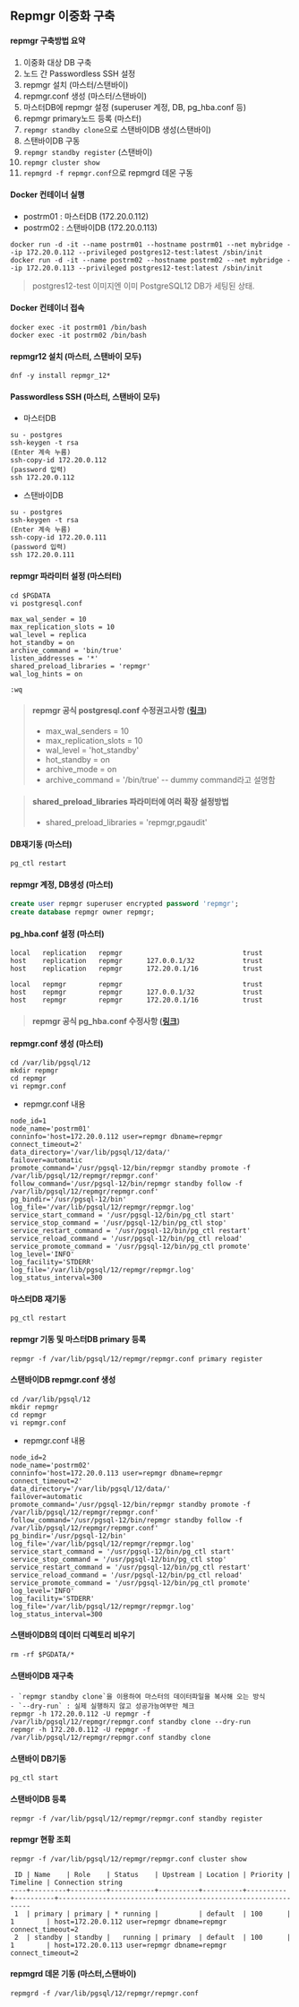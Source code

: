 ## Repmgr 이중화 구축

#### repmgr 구축방법 요약
1. 이중화 대상 DB 구축
2. 노드 간 Passwordless SSH 설정
3. repmgr 설치 (마스터/스탠바이)
4. repmgr.conf 생성 (마스터/스탠바이)
5. 마스터DB에 repmgr 설정 (superuser 계정, DB, pg_hba.conf 등)
6. repmgr primary노드 등록 (마스터)
7. `repmgr standby clone`으로 스탠바이DB 생성(스탠바이)
8. 스탠바이DB 구동
9. `repmgr standby register` (스탠바이)
10. `repmgr cluster show`
11. `repmgrd -f repmgr.conf`으로 repmgrd 데몬 구동

#### Docker 컨테이너 실행
- postrm01 : 마스터DB (172.20.0.112)
- postrm02 : 스탠바이DB (172.20.0.113)
```
docker run -d -it --name postrm01 --hostname postrm01 --net mybridge --ip 172.20.0.112 --privileged postgres12-test:latest /sbin/init
docker run -d -it --name postrm02 --hostname postrm02 --net mybridge --ip 172.20.0.113 --privileged postgres12-test:latest /sbin/init
```
> postgres12-test 이미지엔 이미 PostgreSQL12 DB가 세팅된 상태.

#### Docker 컨테이너 접속 
```
docker exec -it postrm01 /bin/bash
docker exec -it postrm02 /bin/bash
```

#### repmgr12 설치 (마스터, 스탠바이 모두)
```
dnf -y install repmgr_12*
```

#### Passwordless SSH (마스터, 스탠바이 모두)
- 마스터DB
```
su - postgres
ssh-keygen -t rsa
(Enter 계속 누름)
ssh-copy-id 172.20.0.112
(password 입력)
ssh 172.20.0.112
```
- 스탠바이DB
```
su - postgres
ssh-keygen -t rsa
(Enter 계속 누름)
ssh-copy-id 172.20.0.111
(password 입력)
ssh 172.20.0.111
```

#### repmgr 파라미터 설정 (마스터터)
```
cd $PGDATA
vi postgresql.conf

max_wal_sender = 10
max_replication_slots = 10
wal_level = replica
hot_standby = on
archive_command = 'bin/true'
listen_addresses = '*'
shared_preload_libraries = 'repmgr'
wal_log_hints = on

:wq
```
> #### repmgr 공식 postgresql.conf 수정권고사항 ([링크](https://www.repmgr.org/docs/current/quickstart-postgresql-configuration.html))
> - max_wal_senders = 10
> - max_replication_slots = 10
> - wal_level = 'hot_standby'
> - hot_standby = on
> - archive_mode = on
> - archive_command = '/bin/true' -- dummy command라고 설명함

> #### shared_preload_libraries 파라미터에 여러 확장 설정방법
> - shared_preload_libraries = 'repmgr,pgaudit'

#### DB재기동 (마스터)
```
pg_ctl restart
```

#### repmgr 계정, DB생성 (마스터)
```sql
create user repmgr superuser encrypted password 'repmgr';
create database repmgr owner repmgr;
```

#### pg_hba.conf 설정 (마스터)
```
local   replication   repmgr                              trust
host    replication   repmgr      127.0.0.1/32            trust
host    replication   repmgr      172.20.0.1/16           trust

local   repmgr        repmgr                              trust
host    repmgr        repmgr      127.0.0.1/32            trust
host    repmgr        repmgr      172.20.0.1/16           trust
```
> #### repmgr 공식 pg_hba.conf 수정사항 ([링크](https://www.repmgr.org/docs/4.1/quickstart-authentication.html))

#### repmgr.conf 생성 (마스터)
```
cd /var/lib/pgsql/12
mkdir repmgr
cd repmgr
vi repmgr.conf
```
- repmgr.conf 내용
```
node_id=1
node_name='postrm01'
conninfo='host=172.20.0.112 user=repmgr dbname=repmgr connect_timeout=2'
data_directory='/var/lib/pgsql/12/data/'
failover=automatic
promote_command='/usr/pgsql-12/bin/repmgr standby promote -f /var/lib/pgsql/12/repmgr/repmgr.conf'
follow_command='/usr/pgsql-12/bin/repmgr standby follow -f /var/lib/pgsql/12/repmgr/repmgr.conf'
pg_bindir='/usr/pgsql-12/bin'
log_file='/var/lib/pgsql/12/repmgr/repmgr.log'
service_start_command = '/usr/pgsql-12/bin/pg_ctl start'
service_stop_command = '/usr/pgsql-12/bin/pg_ctl stop'
service_restart_command = '/usr/pgsql-12/bin/pg_ctl restart'
service_reload_command = '/usr/pgsql-12/bin/pg_ctl reload'
service_promote_command = '/usr/pgsql-12/bin/pg_ctl promote'
log_level='INFO'
log_facility='STDERR'
log_file='/var/lib/pgsql/12/repmgr/repmgr.log'
log_status_interval=300
```

#### 마스터DB 재기동
```
pg_ctl restart
```

#### repmgr 기동 및 마스터DB primary 등록
```
repmgr -f /var/lib/pgsql/12/repmgr/repmgr.conf primary register
```

#### 스탠바이DB repmgr.conf 생성
```
cd /var/lib/pgsql/12
mkdir repmgr
cd repmgr
vi repmgr.conf
```
- repmgr.conf 내용
```
node_id=2
node_name='postrm02'
conninfo='host=172.20.0.113 user=repmgr dbname=repmgr connect_timeout=2'
data_directory='/var/lib/pgsql/12/data/'
failover=automatic
promote_command='/usr/pgsql-12/bin/repmgr standby promote -f /var/lib/pgsql/12/repmgr/repmgr.conf'
follow_command='/usr/pgsql-12/bin/repmgr standby follow -f /var/lib/pgsql/12/repmgr/repmgr.conf'
pg_bindir='/usr/pgsql-12/bin'
log_file='/var/lib/pgsql/12/repmgr/repmgr.log'
service_start_command = '/usr/pgsql-12/bin/pg_ctl start'
service_stop_command = '/usr/pgsql-12/bin/pg_ctl stop'
service_restart_command = '/usr/pgsql-12/bin/pg_ctl restart'
service_reload_command = '/usr/pgsql-12/bin/pg_ctl reload'
service_promote_command = '/usr/pgsql-12/bin/pg_ctl promote'
log_level='INFO'
log_facility='STDERR'
log_file='/var/lib/pgsql/12/repmgr/repmgr.log'
log_status_interval=300
```

#### 스탠바이DB의 데이터 디렉토리 비우기
```
rm -rf $PGDATA/*
```

#### 스탠바이DB 재구축
```
- `repmgr standby clone`을 이용하여 마스터의 데이터파일을 복사해 오는 방식
- `--dry-run` : 실제 실행하지 않고 성공가능여부만 체크
repmgr -h 172.20.0.112 -U repmgr -f /var/lib/pgsql/12/repmgr/repmgr.conf standby clone --dry-run
repmgr -h 172.20.0.112 -U repmgr -f /var/lib/pgsql/12/repmgr/repmgr.conf standby clone
```

#### 스탠바이 DB기동
```
pg_ctl start
```

#### 스탠바이DB 등록
```
repmgr -f /var/lib/pgsql/12/repmgr/repmgr.conf standby register
```
#### repmgr 현황 조회
```
repmgr -f /var/lib/pgsql/12/repmgr/repmgr.conf cluster show
```
```
 ID | Name    | Role    | Status    | Upstream | Location | Priority | Timeline | Connection string
----+---------+---------+-----------+----------+----------+----------+----------+---------------------------------------------------------------
 1  | primary | primary | * running |          | default  | 100      | 1        | host=172.20.0.112 user=repmgr dbname=repmgr connect_timeout=2
 2  | standby | standby |   running | primary  | default  | 100      | 1        | host=172.20.0.113 user=repmgr dbname=repmgr connect_timeout=2
```

#### repmgrd 데몬 기동 (마스터,스탠바이)
```
repmgrd -f /var/lib/pgsql/12/repmgr/repmgr.conf 
```

